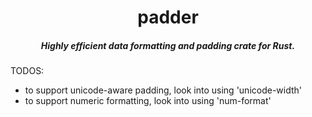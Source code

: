 <div align="center">

# padder
##### Highly efficient data formatting and padding crate for Rust.

</div>


TODOS:

- to support unicode-aware padding, look into using 'unicode-width'
- to support numeric formatting, look into using 'num-format'
